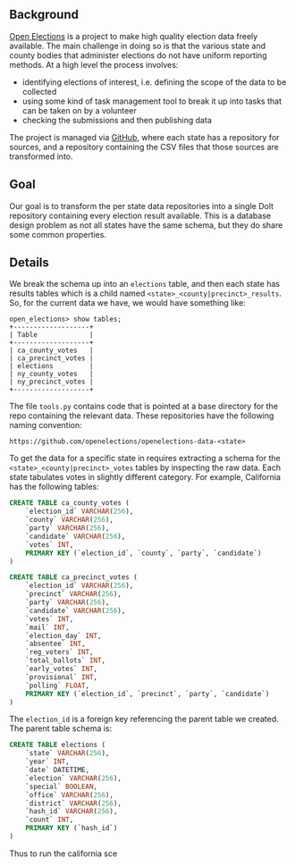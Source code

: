 
## Background
[Open Elections](http://openelections.net/) is a project to make high quality election data freely available. The main challenge in doing so is that the various state and county bodies that administer elections do not have uniform reporting methods. At a high level the process involves:
- identifying elections of interest, i.e. defining the scope of the data to be collected
- using some kind of task management tool to break it up into tasks that can be taken on by a volunteer
- checking the submissions and then publishing data

The project is managed via [GitHub](https://github.com/openelections/), where each state has a repository for sources, and a repository containing the CSV files that those sources are transformed into.

## Goal
Our goal is to transform the per state data repositories into a single Dolt repository containing every election result available. This is a database design problem as not all states have the same schema, but they do share some common properties.

## Details
We break the schema up into an `elections` table, and then each state has results tables which is a child named `<state>_<county|precinct>_results`. So, for the current data we have, we would have something like:
```
open_elections> show tables;
+-------------------+
| Table             |
+-------------------+
| ca_county_votes   |
| ca_precinct_votes |
| elections         |
| ny_county_votes   |
| ny_precinct_votes |
+-------------------+
```

The file `tools.py` contains code that is pointed at a base directory for the repo containing the relevant data. These repositories have the following naming convention:
```
https://github.com/openelections/openelections-data-<state>
```

To get the data for a specific state in requires extracting a schema for the `<state>_<county|precinct>_votes` tables by inspecting the raw data. Each state tabulates votes in slightly different category. For example, California has the following tables:
```sql
CREATE TABLE ca_county_votes (
    `election_id` VARCHAR(256),
    `county` VARCHAR(256),
    `party` VARCHAR(256),
    `candidate` VARCHAR(256),
    `votes` INT,
    PRIMARY KEY (`election_id`, `county`, `party`, `candidate`)
)

CREATE TABLE ca_precinct_votes (
    `election_id` VARCHAR(256),
    `precinct` VARCHAR(256),
    `party` VARCHAR(256),
    `candidate` VARCHAR(256),
    `votes` INT,
    `mail` INT,
    `election_day` INT,
    `absentee` INT,
    `reg_voters` INT,
    `total_ballots` INT,
    `early_votes` INT,
    `provisional` INT,
    `polling` FLOAT,
    PRIMARY KEY (`election_id`, `precinct`, `party`, `candidate`)
)
```

The `election_id` is a foreign key referencing the parent table we created. The parent table schema is:
```sql
CREATE TABLE elections (
    `state` VARCHAR(256),
    `year` INT,
    `date` DATETIME,
    `election` VARCHAR(256),
    `special` BOOLEAN,
    `office` VARCHAR(256),
    `district` VARCHAR(256),
    `hash_id` VARCHAR(256),
    `count` INT,
    PRIMARY KEY (`hash_id`)
)
```

Thus to run the california sce